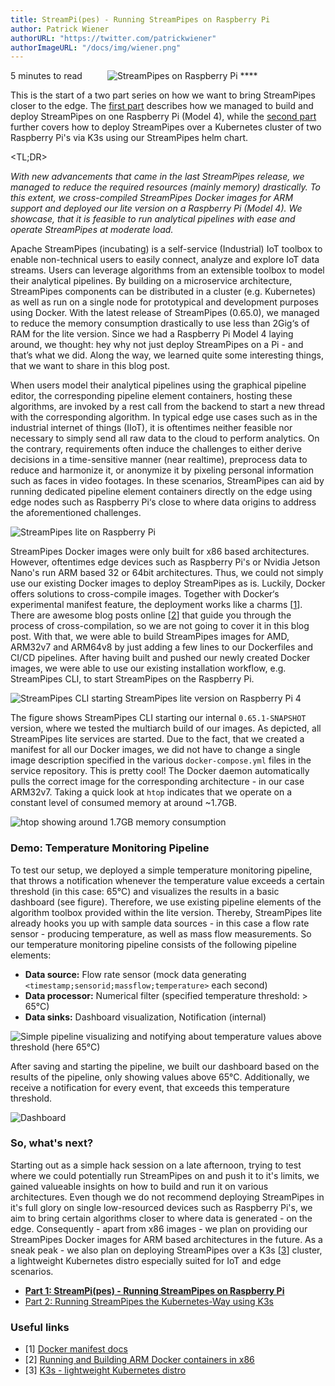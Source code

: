 ```yaml
---
title: StreamPi(pes) - Running StreamPipes on Raspberry Pi
author: Patrick Wiener
authorURL: "https://twitter.com/patrickwiener"
authorImageURL: "/docs/img/wiener.png"
---
```

<img class="blog-image" style="max-width:100%;" src="/docs/blog/assets/2020-01-23/streampipes_raspberrypi.png" alt="StreamPipes on Raspberry Pi"/>
**<div style="float: left; padding-right: 40px;">5 minutes to read</div>**
<br/>


This is the start of a two part series on how we want to bring StreamPipes closer to the edge. The [first part](/docs/blog/2020/01/23/streampipes_on_rpi) describes how we managed to build and deploy StreamPipes on one Raspberry Pi (Model 4), while the [second part](/docs/blog/2020/05/27/streampipes_on_k3s) further covers how to deploy StreamPipes over a Kubernetes cluster of two Raspberry Pi's via K3s using our StreamPipes helm chart.
<!--truncate-->

<TL;DR>

_With new advancements that came in the last StreamPipes release, we managed to reduce the required resources (mainly memory) drastically. To this extent, we cross-compiled StreamPipes Docker images for ARM support and deployed our lite version on a Raspberry Pi (Model 4). We showcase, that it is feasible to run analytical pipelines with ease and operate StreamPipes at moderate load._

Apache StreamPipes (incubating) is a self-service (Industrial) IoT toolbox to enable non-technical users to easily connect, analyze and explore IoT data streams. Users can leverage algorithms from an extensible toolbox to model their analytical pipelines. By building on a microservice architecture, StreamPipes components can be distributed in a cluster (e.g. Kubernetes)  as well as run on a single node for prototypical and development purposes using Docker. With the latest release of StreamPipes (0.65.0), we managed to reduce the memory consumption drastically to use less than 2Gig‘s of RAM for the lite version. Since we had a Raspberry Pi Model 4 laying around, we thought: hey why not just deploy StreamPipes on a Pi - and that’s what we did. Along the way, we learned quite some interesting things, that we want to share in this blog post.

When users model their analytical pipelines using the graphical pipeline editor, the corresponding pipeline element containers, hosting these algorithms, are invoked by a rest call from the backend to start a new thread with the corresponding algorithm. In typical edge use cases such as in the industrial internet of things (IIoT), it is oftentimes neither feasible nor necessary to simply send all raw data to the cloud to perform analytics. On the contrary, requirements often induce the challenges to either derive decisions in a time-sensitive manner (near realtime), preprocess  data to reduce and harmonize it, or anonymize it by pixeling personal information such as faces in video footages. In these scenarios, StreamPipes can aid by running dedicated pipeline element containers directly on the edge using edge nodes such as Raspberry Pi‘s close to where data origins to address the aforementioned challenges.

<img class="blog-image" align="center" style="max-width:80%;" src="/docs/blog/assets/2020-01-23/00_idea.png" alt="StreamPipes lite on Raspberry Pi"/>

StreamPipes Docker images were only built for x86 based architectures. However, oftentimes edge devices such as Raspberry Pi's or Nvidia Jetson Nano's run ARM based 32 or 64bit architectures. Thus, we could not simply use our existing Docker images to deploy StreamPipes as is. Luckily, Docker offers solutions to cross-compile images. Together with Docker‘s experimental manifest feature, the deployment works like a charms [[1](https://docs.docker.com/engine/reference/commandline/manifest/)]. There are awesome blog posts online [[2](https://ownyourbits.com/2018/06/27/running-and-building-arm-docker-containers-in-x86/)] that guide you through the process of cross-compilation, so we are not going to cover it in this blog post. With that, we were able to build StreamPipes images for AMD, ARM32v7 and ARM64v8 by just adding a few lines to our Dockerfiles and CI/CD pipelines. After having built and pushed our newly created Docker images, we were able to use our existing installation workflow, e.g. StreamPipes CLI, to start StreamPipes on the Raspberry Pi.

<img class="blog-image" style="max-width:100%;" src="/docs/blog/assets/2020-01-23/01_start.png" alt="StreamPipes CLI starting StreamPipes lite version on Raspberry Pi 4"/>

The figure shows StreamPipes CLI starting our internal `0.65.1-SNAPSHOT` version, where we tested the multiarch build of our images. As depicted, all StreamPipes lite services are started. Due to the fact, that we created a manifest for all our Docker images, we did not have to change a single image description specified in the various `docker-compose.yml` files in the service repository. This is pretty cool! The Docker daemon automatically pulls the correct image for the corresponding architecture - in our case ARM32v7. Taking a quick look at `htop` indicates that we operate on a constant level of consumed memory at around ~1.7GB.

<img class="blog-image" style="max-width:100%;" src="/docs/blog/assets/2020-01-23/02_htop.png" alt="htop showing around 1.7GB memory consumption"/>

### Demo: Temperature Monitoring Pipeline
To test our setup, we deployed a simple temperature monitoring pipeline, that throws a notification whenever the temperature value exceeds a certain threshold (in this case: 65°C) and visualizes the results in a basic dashboard (see figure). Therefore, we use existing pipeline elements of the algorithm toolbox provided within the lite version. Thereby, StreamPipes lite already hooks you up with sample data sources - in this case a flow rate sensor - producing temperature, as well as mass flow measurements. So our temperature monitoring pipeline consists of the following pipeline elements:

- **Data source:** Flow rate sensor (mock data generating `<timestamp;sensorid;massflow;temperature>` each second)
- **Data processor:** Numerical filter (specified temperature threshold: > 65°C)
- **Data sinks:** Dashboard visualization, Notification (internal)

<img class="blog-image" style="max-width:100%;" src="/docs/blog/assets/2020-01-23/03_pipeline.png" alt="Simple pipeline visualizing and notifying about temperature values above threshold (here 65°C)"/>

After saving and starting the pipeline, we built our dashboard based on the results of the pipeline, only showing values above 65°C. Additionally, we receive a notification for every event, that exceeds this temperature threshold.

<img class="blog-image" style="max-width:100%;" src="/docs/blog/assets/2020-01-23/04_dashboard.png" alt="Dashboard"/>


### So, what's next?
Starting out as a simple hack session on a late afternoon, trying to test where we could potentially run StreamPipes on and push it to it's limits, we gained valueable insights on how to build and run it on various architectures. Even though we do not recommend deploying StreamPipes in it's full glory on single low-resourced devices such as Raspberry Pi's, we aim to bring certain algorithms closer to where data is generated - on the edge. Consequently - apart from x86 images - we plan on providing our StreamPipes Docker images for ARM based architectures in the future. As a sneak peak - we also plan on deploying StreamPipes over a K3s [[3](https://k3s.io/)] cluster, a lightweight Kubernetes distro especially suited for IoT and edge scenarios.

- **[Part 1: StreamPi(pes) - Running StreamPipes on Raspberry Pi](/docs/blog/2020/01/23/streampipes_on_rpi)**
- [Part 2: Running StreamPipes the Kubernetes-Way using K3s](/docs/blog/2020/05/27/streampipes_on_k3s)


### Useful links
- [1] [Docker manifest docs](https://docs.docker.com/engine/reference/commandline/manifest/)
- [2] [Running and Building ARM Docker containers in x86](https://ownyourbits.com/2018/06/27/running-and-building-arm-docker-containers-in-x86/)
- [3] [K3s - lightweight Kubernetes distro](https://k3s.io/)
